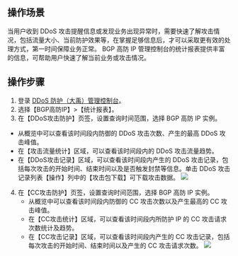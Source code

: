 ## 操作场景

当用户收到 DDoS 攻击提醒信息或发现业务出现异常时，需要快速了解攻击情况，包括流量大小、当前防护效果等，在掌握足够信息后，才可以采取更有效的处理方式，第一时间保障业务正常。
BGP 高防 IP 管理控制台的统计报表提供丰富的信息，可帮助用户快速了解当前业务或攻击情况。

## 操作步骤

1. 登录 [DDoS 防护（大禹）管理控制台](https://console.cloud.tencent.com/dayu/overview)。
2. 选择【BGP高防IP】>【统计报表】。
3. 在【DDoS攻击防护】页签，设置查询时间范围，选择 BGP 高防 IP 实例。
 - 从概览中可以查看该时间段内防御的 DDoS 攻击次数、产生的最高 DDoS 攻击峰值。
 - 在【攻击流量统计】区域，可以查看该时间段内的 DDoS 攻击流量趋势。
 - 在【DDoS攻击记录】区域，可以查看该时间段内产生的 DDoS 攻击记录，包括每次攻击的开始时间、结束时间以及是否触发封禁等信息。单击 DDoS 攻击记录列表【操作】列中的【攻击包下载】可下载攻击数据。
![](https://main.qcloudimg.com/raw/d9fdb4fb70c7bf6c50802aaa699d5a54.png)
4. 在【CC攻击防护】页签，设置查询时间范围，选择 BGP 高防 IP 实例。
    - 从概览中可以查看该时间段内防御的 CC 攻击次数以及产生最高的 CC 攻击峰值。
    - 在【CC攻击统计】区域，可以查看该时间段内所防护 IP 的 CC 攻击请求次数统计及趋势。
    - 在【CC攻击记录】区域，可以查看该时间段内产生的 CC 攻击记录，包括每次攻击的开始时间、结束时间以及产生的 CC 攻击请求次数。
 ![](https://main.qcloudimg.com/raw/4d47fd75abbf3e01fec6d1cccfd1f393.png)
